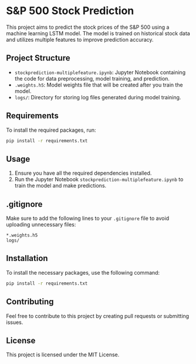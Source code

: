 # S&P 500 Stock Prediction

This project aims to predict the stock prices of the S&P 500 using a machine learning LSTM model. The model is trained on historical stock data and utilizes multiple features to improve prediction accuracy.

## Project Structure
- `stockprediction-multiplefeature.ipynb`: Jupyter Notebook containing the code for data preprocessing, model training, and prediction.
- `.weights.h5`: Model weights file that will be created after you train the model.
- `logs/`: Directory for storing log files generated during model training.

## Requirements
To install the required packages, run:
```bash
pip install -r requirements.txt
```

## Usage
1. Ensure you have all the required dependencies installed.
2. Run the Jupyter Notebook `stockprediction-multiplefeature.ipynb` to train the model and make predictions.

## .gitignore
Make sure to add the following lines to your `.gitignore` file to avoid uploading unnecessary files:
```
*.weights.h5
logs/
```

## Installation
To install the necessary packages, use the following command:
```bash
pip install -r requirements.txt
```

## Contributing
Feel free to contribute to this project by creating pull requests or submitting issues.

## License
This project is licensed under the MIT License.
